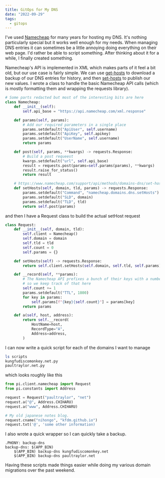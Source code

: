 ```yaml
---
title: GitOps for My DNS
date: "2022-09-29"
tags:
  - gitops
---
```


I've used [Namecheap] for many years for hosting my DNS. It's nothing particularly special but it works well enough for my needs. When managing DNS entries it can sometimes be a little annoying doing everything on their web page. I'd rather be able to script something. After thinking about it for a while, I finally created something.

Namecheap's API is implemented in XML which makes parts of it feel a bit old, but our use case is fairly simple. We can use [get-hosts] to download a backup of our DNS entries for history, and then [set-hosts] to publish our new values. I wrote a class to handle the basic Namecheap API calls (which is mostly formatting them and wrapping the requests library).

```python
# Some parts redacted but most of the interesting bits are here
class Namecheap:
    def __init__(self):
        self.api_base = "https://api.namecheap.com/xml.response"

    def params(self, params):
        # Add our required parameters in a single place
        params.setdefault("ApiUser", self.username)
        params.setdefault("ApiKey", self.apikey)
        params.setdefault("UserName", self.username)
        return params

    def post(self, params, **kwargs) -> requests.Response:
        # Build a post requeest
        kwargs.setdefault("url", self.api_base)
        result = requests.post(params=self.params(params), **kwargs)
        result.raise_for_status()
        return result

    # https://www.namecheap.com/support/api/methods/domains-dns/set-hosts/
    def setHosts(self, domain, tld, params) -> requests.Response:
        params.setdefault("Command", "namecheap.domains.dns.setHosts")
        params.setdefault("SLD", domain)
        params.setdefault("TLD", tld)
        return self.post(params)
```

and then I have a Request class to build the actual setHost request

```python
class Request:
    def __init__(self, domain, tld):
        self.client = Namecheap()
        self.domain = domain
        self.tld = tld
        self.count = 0
        self.params = {}

    def setHosts(self) -> requests.Response:
        return self.client.setHosts(self.domain, self.tld, self.params)

    def __record(self, **params):
        # The Namecheap API prefixes a bunch of their keys with a number
        # so we keep track of that here
        self.count += 1
        params.setdefault("TTL", 1800)
        for key in params:
            self.params[f"{key}{self.count}"] = params[key]
        return params

    def a(self, host, address):
        return self.__record(
            HostName=host,
            RecordType="A",
            Address=address,
        )
```

I can now write a quick script for each of the domains I want to manage

```bash
ls scripts
kungfudiscomonkey.net.py
paultraylor.net.py
```

which looks roughly like this

```python
from pi.client.namecheap import Request
from pi.constants import Address

request = Request("paultraylor", "net")
request.a("@", Address.CHIHARU)
request.a("www", Address.CHIHARU)

# My old japanese notes blog.
request.cname("nihongo", "kfdm.github.io")
request.txt('@', 'some other information)
```

I also wrote a quick wrapper so I can quickly take a backup.

```make
.PHONY: backup-dns
backup-dns: $(APP_BIN)
    $(APP_BIN) backup-dns kungfudiscomonkey.net
    $(APP_BIN) backup-dns paultraylor.net
```

Having these scripts made things easier while doing my various domain migrations over the past weekend.

[namecheap]: https://www.namecheap.com/
[set-hosts]: https://www.namecheap.com/support/api/methods/domains-dns/set-hosts/
[get-hosts]: https://www.namecheap.com/support/api/methods/domains-dns/get-hosts/
